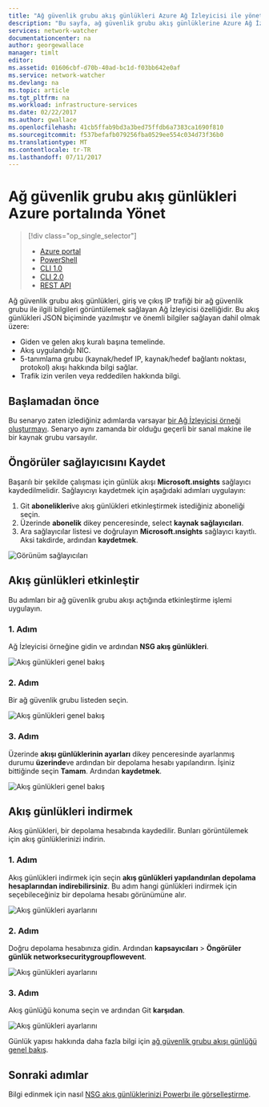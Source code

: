 ```yaml
---
title: "Ağ güvenlik grubu akış günlükleri Azure Ağ İzleyicisi ile yönetme | Microsoft Docs"
description: "Bu sayfa, ağ güvenlik grubu akış günlüklerine Azure Ağ İzleyicisi'ni yönetmek açıklanmaktadır"
services: network-watcher
documentationcenter: na
author: georgewallace
manager: timlt
editor: 
ms.assetid: 01606cbf-d70b-40ad-bc1d-f03bb642e0af
ms.service: network-watcher
ms.devlang: na
ms.topic: article
ms.tgt_pltfrm: na
ms.workload: infrastructure-services
ms.date: 02/22/2017
ms.author: gwallace
ms.openlocfilehash: 41cb5ffab9bd3a3bed75ffdb6a7383ca1690f810
ms.sourcegitcommit: f537befafb079256fba0529ee554c034d73f36b0
ms.translationtype: MT
ms.contentlocale: tr-TR
ms.lasthandoff: 07/11/2017
---
```

# <a name="manage-network-security-group-flow-logs-in-the-azure-portal"></a>Ağ güvenlik grubu akış günlükleri Azure portalında Yönet

> [!div class="op_single_selector"]
> - [Azure portal](network-watcher-nsg-flow-logging-portal.md)
> - [PowerShell](network-watcher-nsg-flow-logging-powershell.md)
> - [CLI 1.0](network-watcher-nsg-flow-logging-cli-nodejs.md)
> - [CLI 2.0](network-watcher-nsg-flow-logging-cli.md)
> - [REST API](network-watcher-nsg-flow-logging-rest.md)

Ağ güvenlik grubu akış günlükleri, giriş ve çıkış IP trafiği bir ağ güvenlik grubu ile ilgili bilgileri görüntülemek sağlayan Ağ İzleyicisi özelliğidir. Bu akış günlükleri JSON biçiminde yazılmıştır ve önemli bilgiler sağlayan dahil olmak üzere: 

- Giden ve gelen akış kuralı başına temelinde.
- Akış uygulandığı NIC.
- 5-tanımlama grubu (kaynak/hedef IP, kaynak/hedef bağlantı noktası, protokol) akışı hakkında bilgi sağlar.
- Trafik izin verilen veya reddedilen hakkında bilgi.

## <a name="before-you-begin"></a>Başlamadan önce

Bu senaryo zaten izlediğiniz adımlarda varsayar [bir Ağ İzleyicisi örneği oluşturmayı](network-watcher-create.md). Senaryo aynı zamanda bir olduğu geçerli bir sanal makine ile bir kaynak grubu varsayılır.

## <a name="register-insights-provider"></a>Öngörüler sağlayıcısını Kaydet

Başarılı bir şekilde çalışması için günlük akışı **Microsoft.ınsights** sağlayıcı kaydedilmelidir. Sağlayıcıyı kaydetmek için aşağıdaki adımları uygulayın: 

1. Git **abonelikleri**ve akış günlükleri etkinleştirmek istediğiniz aboneliği seçin. 
2. Üzerinde **abonelik** dikey penceresinde, select **kaynak sağlayıcıları**. 
3. Ara sağlayıcılar listesi ve doğrulayın **Microsoft.ınsights** sağlayıcı kayıtlı. Aksi takdirde, ardından **kaydetmek**.

![Görünüm sağlayıcıları][providers]

## <a name="enable-flow-logs"></a>Akış günlükleri etkinleştir

Bu adımları bir ağ güvenlik grubu akışı açtığında etkinleştirme işlemi uygulayın.

### <a name="step-1"></a>1. Adım

Ağ İzleyicisi örneğine gidin ve ardından **NSG akış günlükleri**.

![Akış günlükleri genel bakış][1]

### <a name="step-2"></a>2. Adım

Bir ağ güvenlik grubu listeden seçin.

![Akış günlükleri genel bakış][2]

### <a name="step-3"></a>3. Adım 

Üzerinde **akışı günlüklerinin ayarları** dikey penceresinde ayarlanmış durumu **üzerinde**ve ardından bir depolama hesabı yapılandırın.  İşiniz bittiğinde seçin **Tamam**. Ardından **kaydetmek**.

![Akış günlükleri genel bakış][3]

## <a name="download-flow-logs"></a>Akış günlükleri indirmek

Akış günlükleri, bir depolama hesabında kaydedilir. Bunları görüntülemek için akış günlüklerinizi indirin.

### <a name="step-1"></a>1. Adım

Akış günlükleri indirmek için seçin **akış günlükleri yapılandırılan depolama hesaplarından indirebilirsiniz**. Bu adım hangi günlükleri indirmek için seçebileceğiniz bir depolama hesabı görünümüne alır.

![Akış günlükleri ayarlarını][4]

### <a name="step-2"></a>2. Adım

Doğru depolama hesabınıza gidin. Ardından **kapsayıcıları** > **Öngörüler günlük networksecuritygroupflowevent**.

![Akış günlükleri ayarlarını][5]

### <a name="step-3"></a>3. Adım

Akış günlüğü konuma seçin ve ardından Git **karşıdan**.

![Akış günlükleri ayarlarını][6]

Günlük yapısı hakkında daha fazla bilgi için [ağ güvenlik grubu akışı günlüğü genel bakış](network-watcher-nsg-flow-logging-overview.md).

## <a name="next-steps"></a>Sonraki adımlar

Bilgi edinmek için nasıl [NSG akış günlüklerinizi Powerbı ile görselleştirme](network-watcher-visualize-nsg-flow-logs-power-bi.md).

<!-- Image references -->
[1]: ./media/network-watcher-nsg-flow-logging-portal/figure1.png
[2]: ./media/network-watcher-nsg-flow-logging-portal/figure2.png
[3]: ./media/network-watcher-nsg-flow-logging-portal/figure3.png
[4]: ./media/network-watcher-nsg-flow-logging-portal/figure4.png
[5]: ./media/network-watcher-nsg-flow-logging-portal/figure5.png
[6]: ./media/network-watcher-nsg-flow-logging-portal/figure6.png
[providers]: ./media/network-watcher-nsg-flow-logging-portal/providers.png
